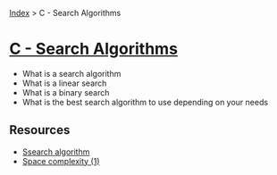 [Index](../README.md) > C - Search Algorithms

# [C - Search Algorithms](https://intranet.hbtn.io/projects/295)

- What is a search algorithm
- What is a linear search
- What is a binary search
- What is the best search algorithm to use depending on your needs

Resources
---

- [Ssearch algorithm](https://en.wikipedia.org/wiki/Search_algorithm)
- [Space complexity (1)](https://www.geeksforgeeks.org/g-fact-86/)
